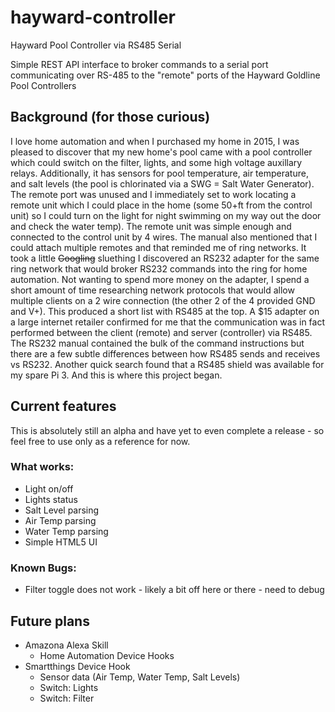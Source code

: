 # hayward-controller
Hayward Pool Controller via RS485 Serial

Simple REST API interface to broker commands to a serial port communicating over RS-485 to the "remote" ports of the Hayward Goldline Pool Controllers

## Background (for those curious)
I love home automation and when I purchased my home in 2015, I was pleased to discover that my new home's pool came with a pool controller which could switch on the filter, lights, and some high voltage auxillary relays. Additionally, it has sensors for pool temperature, air temperature, and salt levels (the pool is chlorinated via a SWG = Salt Water Generator). The remote port was unused and I immediately set to work locating a remote unit which I could place in the home (some 50+ft from the control unit) so I could turn on the light for night swimming on my way out the door and check the water temp). The remote unit was simple enough and connected to the control unit by 4 wires. The manual also mentioned that I could attach multiple remotes and that reminded me of ring networks. It took a little <del>Googling</del> sluething I discovered an RS232 adapter for the same ring network that would broker RS232 commands into the ring for home automation. Not wanting to spend more money on the adapter, I spend a short amount of time researching network protocols that would allow multiple clients on a 2 wire connection (the other 2 of the 4 provided GND and V+). This produced a short list with RS485 at the top. A $15 adapter on a large internet retailer confirmed for me that the communication was in fact performed between the client (remote) and server (controller) via RS485. The RS232 manual contained the bulk of the command instructions but there are a few subtle differences between how RS485 sends and receives vs RS232. Another quick search found that a RS485 shield was available for my spare Pi 3. And this is where this project began. 

## Current features
This is absolutely still an alpha and have yet to even complete a release - so feel free to use only as a reference for now.

### What works:
- Light on/off
- Lights status
- Salt Level parsing
- Air Temp parsing
- Water Temp parsing
- Simple HTML5 UI

### Known Bugs:
- Filter toggle does not work - likely a bit off here or there - need to debug

## Future plans
- Amazona Alexa Skill
  - Home Automation Device Hooks
- Smartthings Device Hook
  - Sensor data (Air Temp, Water Temp, Salt Levels)
  - Switch: Lights
  - Switch: Filter
  
